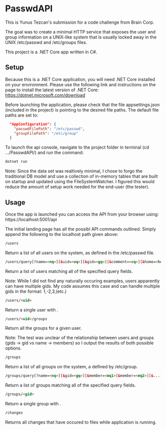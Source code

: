 # PasswdAPI
This is Yunus Tezcan's submission for a code challenge from Brain Corp.

The goal was to create a minimal HTTP service that exposes the user and group information on a UNIX-like system that is usually locked away in the UNIX /etc/passwd and /etc/groups files.

This project is a .NET Core app written in C#.

## Setup
Because this is a .NET Core application, you will need .NET Core installed on your environment. Please use the following link and instructions on the page to install the latest version of .NET Core: https://dotnet.microsoft.com/download

Before launching the application, please check that the file appsettings.json (included in the project) is pointing to the desired file paths. The default file paths are set to:
```JSON
  "AppConfiguration": {
    "passwdFilePath": "/etc/passwd",
    "groupFilePath": "/etc/group"
  }
```
To launch the api console, navigate to the project folder in terminal (cd .../PasswdAPI/) and run the command:
```bash
dotnet run
```
Note: Since the data set was realtively minimal, I chose to forgo the traditional DB model and use a collection of in-memory tables that are built on startup and updated using the FileSystemWatcher. I figured this would reduce the amount of setup work needed for the end-user (the tester).

## Usage
Once the app is launched you can access the API from your browser using: https://localhost:5001/api

The initial landing page has all the possibl API commands outlined. Simply append the following to the localhost path given above:
```HTML
/users
```
Return a list of all users on the system, as defined in the /etc/passwd file.
```HTML
/users/query[?name=<nq>][&uid=<uq>][&gid=<gq>][&comment=<cq>][&home=<hq>][&shell=<sq>]
```
Return a list of users matching all of the specified query fields.

Note: While I did not find any naturally occuring examples, users apparently can have multiple gids. My code assumes this case and can handle multiple gids in the format: 1,-2,3,(etc.)
```HTML
/users/<uid>
```
Return a single user with <uid>.
```HTML
/users/<uid>/groups
```
Return all the groups for a given user.

Note: The test was unclear of the relationship between users and groups (gids -> gid vs name -> members) so I output the results of both possible options.
```HTML
/groups
```
Return a list of all groups on the system, a defined by /etc/group.
```HTML
/groups/query[?name=<nq>][&gid=<gq>][&member=<mq1>[&member=<mq2>][&...]
```
Return a list of groups matching all of the specified query fields.
```HTML
/groups/<gid>
```
Return a single group with <gid>.
```HTML
/changes
```
Returns all changes that have occured to files while application is running.
